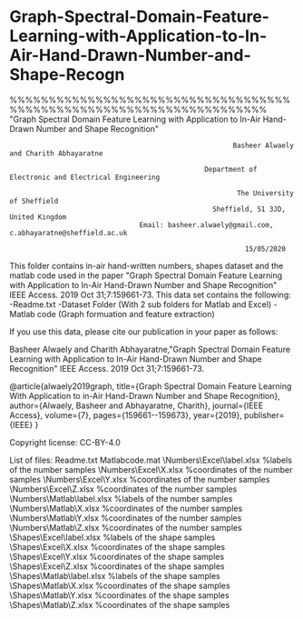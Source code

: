 # Graph-Spectral-Domain-Feature-Learning-with-Application-to-In-Air-Hand-Drawn-Number-and-Shape-Recogn
%%%%%%%%%%%%%%%%%%%%%%%%%%%%%%%%%%%%%%%%%%%%%%%%%%%%%%%%%%%%%%%%%%%%%      
                    "Graph Spectral Domain Feature Learning with Application to In-Air Hand-Drawn Number and Shape Recognition"

                                                           Basheer Alwaely and Charith Abhayaratne

                                                    Department of Electronic and Electrical Engineering
       
                                                            The University of Sheffield
                                                      Sheffield, S1 3JD, United Kingdom
                                    Email: basheer.alwaely@gmail.com, c.abhayaratne@sheffield.ac.uk

                                                              15/05/2020

This folder contains in-air hand-written numbers, shapes dataset and the matlab code used in the paper "Graph Spectral Domain Feature Learning with Application to In-Air Hand-Drawn Number and Shape Recognition" IEEE Access. 2019 Oct 31;7:159661-73.
This data set contains the following:
-Readme.txt
-Dataset Folder (With 2 sub folders for Matlab and Excel)
-Matlab code (Graph formuation and feature extraction)

If you use this data, please cite our publication in your paper as follows:

Basheer Alwaely and Charith Abhayaratne,"Graph Spectral Domain Feature Learning with Application to In-Air Hand-Drawn Number and Shape Recognition" IEEE Access. 2019 Oct 31;7:159661-73.

@article{alwaely2019graph,
  title={Graph Spectral Domain Feature Learning With Application to in-Air Hand-Drawn Number and Shape Recognition},
  author={Alwaely, Basheer and Abhayaratne, Charith},
  journal={IEEE Access},
  volume={7},
  pages={159661--159673},
  year={2019},
  publisher={IEEE}
}

Copyright license: CC-BY-4.0

List of files:
Readme.txt
Matlabcode.mat
\Numbers\Excel\label.xlsx   %labels of the number samples 
\Numbers\Excel\X.xlsx  %coordinates of the number samples 
\Numbers\Excel\Y.xlsx  %coordinates of the number samples 
\Numbers\Excel\Z.xlsx  %coordinates of the number samples
\Numbers\Matlab\label.xlsx   %labels of the number samples 
\Numbers\Matlab\X.xlsx  %coordinates of the number samples 
\Numbers\Matlab\Y.xlsx  %coordinates of the number samples 
\Numbers\Matlab\Z.xlsx  %coordinates of the number samples
\Shapes\Excel\label.xlsx   %labels of the shape samples 
\Shapes\Excel\X.xlsx  %coordinates of the shape samples 
\Shapes\Excel\Y.xlsx  %coordinates of the shape samples 
\Shapes\Excel\Z.xlsx  %coordinates of the shape samples
\Shapes\Matlab\label.xlsx   %labels of the shape samples 
\Shapes\Matlab\X.xlsx  %coordinates of the shape samples 
\Shapes\Matlab\Y.xlsx  %coordinates of the shape samples 
\Shapes\Matlab\Z.xlsx  %coordinates of the shape samples
